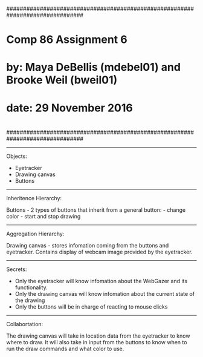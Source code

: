 ###############################################################################
#
#   Comp 86 Assignment 6
#
#       by: Maya DeBellis (mdebel01) and Brooke Weil (bweil01)
#     date: 29 November 2016
#
###############################################################################

--------------------------------------------------------------------------------
Objects:

- Eyetracker
- Drawing canvas
- Buttons

--------------------------------------------------------------------------------
Inheritence Hierarchy:

Buttons - 2 types of buttons that inherit from a general button:
                - change color
                - start and stop drawing

--------------------------------------------------------------------------------
Aggregation Hierarchy:

Drawing canvas - stores infomation coming from the buttons and eyetracker.
        Contains display of webcam image provided by the eyetracker.

--------------------------------------------------------------------------------
Secrets:

- Only the eyetracker will know infomation about the WebGazer and its
  functionality. 
- Only the drawing canvas will know infomation about the current state of the
  drawing
- Only the buttons will be in charge of reacting to mouse clicks

--------------------------------------------------------------------------------
Collabortation:

The drawing canvas will take in location data from the eyetracker to know 
where to draw. It will also take in input from the buttons to know when to run
the draw commands and what color to use.


